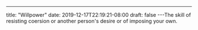 ---
title: "Willpower"
date: 2019-12-17T22:19:21-08:00
draft: false
---The skill of resisting coersion or another person's desire or of imposing your own.

